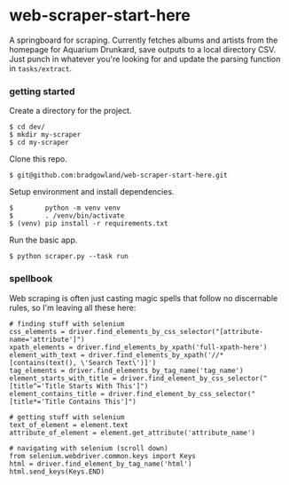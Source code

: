 # web-scraper-start-here
A springboard for scraping. Currently fetches albums and artists from the homepage for Aquarium Drunkard, save outputs to a local directory CSV. Just punch in whatever you're looking for and update the parsing function in `tasks/extract`.

### getting started
Create a directory for the project.
```
$ cd dev/
$ mkdir my-scraper
$ cd my-scraper
```

Clone this repo.
```
$ git@github.com:bradgowland/web-scraper-start-here.git
```

Setup environment and install dependencies.
```
$        python -m venv venv
$        . /venv/bin/activate
$ (venv) pip install -r requirements.txt
```

Run the basic app.
```
$ python scraper.py --task run
```

### spellbook
Web scraping is often just casting magic spells that follow no discernable rules, so I'm leaving all these here:

```
# finding stuff with selenium
css_elements = driver.find_elements_by_css_selector("[attribute-name='attribute']")
xpath_elements = driver.find_elements_by_xpath('full-xpath-here')
element_with_text = driver.find_elements_by_xpath('//*[contains(text(), \'Search Text\')]')
tag_elements = driver.find_elements_by_tag_name('tag_name')
element_starts_with_title = driver.find_element_by_css_selector("[title^='Title Starts With This']")
element_contains_title = driver.find_element_by_css_selector("[title*='Title Contains This']")

# getting stuff with selenium
text_of_element = element.text
attribute_of_element = element.get_attribute('attribute_name')

# navigating with selenium (scroll down)
from selenium.webdriver.common.keys import Keys
html = driver.find_element_by_tag_name('html')
html.send_keys(Keys.END)
```
